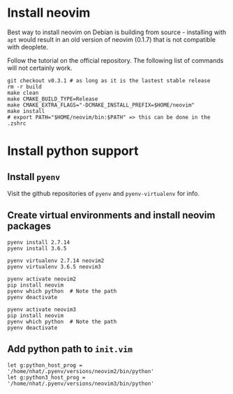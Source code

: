 # Install neovim

Best way to install neovim on Debian is building from source - installing
with `apt` would result in an old version of neovim (0.1.7) that is not
compatible with deoplete.

Follow the tutorial on the official repository. The following list of
commands will not certainly work.

```
git checkout v0.3.1 # as long as it is the lastest stable release
rm -r build
make clean
make CMAKE_BUILD_TYPE=Release
make CMAKE_EXTRA_FLAGS="-DCMAKE_INSTALL_PREFIX=$HOME/neovim"
make install
# export PATH="$HOME/neovim/bin:$PATH" => this can be done in the .zshrc
```



# Install python support

## Install `pyenv`

Visit the github repositories of `pyenv` and `pyenv-virtualenv` for info.


## Create virtual environments and install neovim packages

```
pyenv install 2.7.14
pyenv install 3.6.5

pyenv virtualenv 2.7.14 neovim2
pyenv virtualenv 3.6.5 neovim3

pyenv activate neovim2
pip install neovim
pyenv which python  # Note the path
pyenv deactivate

pyenv activate neovim3
pip install neovim
pyenv which python  # Note the path
pyenv deactivate
```


## Add python path to `init.vim`

```
let g:python_host_prog = '/home/nhat/.pyenv/versions/neovim2/bin/python'
let g:python3_host_prog = '/home/nhat/.pyenv/versions/neovim3/bin/python'
```

